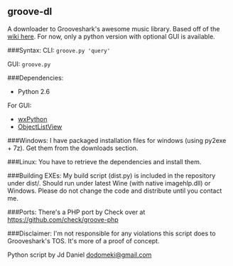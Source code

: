 groove-dl
----------------------------
A downloader to Grooveshark's awesome music library. Based off of the [wiki here](http://nettech.wikia.com/wiki/Grooveshark_Internal_API). For now, only a python version with optional GUI is available.

###Syntax:
CLI: ```groove.py 'query'```

GUI: ```groove.py```

###Dependencies:
* Python 2.6

For GUI:
* [wxPython](http://www.wxpython.org)
* [ObjectListView](http://objectlistview.sourceforge.net/python)

###Windows:
I have packaged installation files for windows (using py2exe + 7z). Get them from the downloads section.

###Linux:
You have to retrieve the dependencies and install them.

###Building EXEs:
My build script (dist.py) is included in the repository under dist/. Should run under latest Wine (with native imagehlp.dll) or Windows. Please do not change the code and distribute until you contact me.

###Ports:
There's a PHP port by Check over at https://github.com/check/groove-php 

###Disclaimer:
I'm not responsible for any violations this script does to Grooveshark's TOS. It's more of a proof of concept.

Python script by Jd Daniel <dodomeki@gmail.com>
